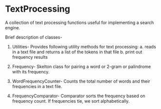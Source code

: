 TextProcessing
==============

A collection of text processing functions useful for implementing a search engine.


Brief description of classes-

1. Utilities- 
   Provides following utility methods for text processing:
   a. reads in a text file and returns a list of the tokens in that file
   b. print out frequency results

2. Frequency- 
   Skelton class for pairing a word or 2-gram or palindrome with its frequency.
   
3. WordFrequencyCounter-
   Counts the total number of words and their frequencies in a text file.
   
4. FrequencyComparator-
   Comparator sorts the frequency based on frequency count. If frequencies tie, we sort alphabetically.
